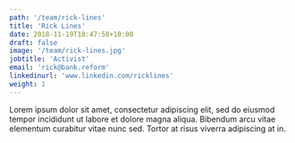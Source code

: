 ```yaml
---
path: '/team/rick-lines'
title: 'Rick Lines'
date: 2018-11-19T10:47:58+10:00
draft: false
image: '/team/rick-lines.jpg'
jobtitle: 'Activist'
email: 'rick@bank.reform'
linkedinurl: 'www.linkedin.com/ricklines'
weight: 1
---
```


Lorem ipsum dolor sit amet, consectetur adipiscing elit, sed do eiusmod tempor incididunt ut labore et dolore magna aliqua. Bibendum arcu vitae elementum curabitur vitae nunc sed. Tortor at risus viverra adipiscing at in.
